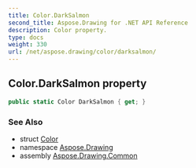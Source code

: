 ```yaml
---
title: Color.DarkSalmon
second_title: Aspose.Drawing for .NET API Reference
description: Color property. 
type: docs
weight: 330
url: /net/aspose.drawing/color/darksalmon/
---
```

## Color.DarkSalmon property

```csharp
public static Color DarkSalmon { get; }
```

### See Also

* struct [Color](../)
* namespace [Aspose.Drawing](../../color/)
* assembly [Aspose.Drawing.Common](../../../)


